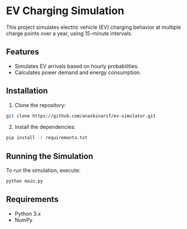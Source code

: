 
# EV Charging Simulation

This project simulates electric vehicle (EV) charging behavior at multiple charge points over a year, using 15-minute intervals.

## Features
- Simulates EV arrivals based on hourly probabilities.
- Calculates power demand and energy consumption.

## Installation

1. Clone the repository:

```bash
git clone https://github.com/anasbinarif/ev-simulator.git
```

2. Install the dependencies:

```bash
pip install -r requirements.txt
```

## Running the Simulation

To run the simulation, execute:

```bash
python main.py
```

## Requirements
- Python 3.x
- NumPy
